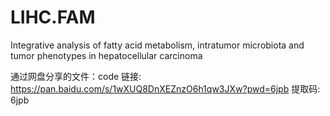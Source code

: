 # LIHC.FAM
Integrative analysis of fatty acid metabolism, intratumor microbiota and tumor phenotypes in hepatocellular carcinoma


通过网盘分享的文件：code
链接: https://pan.baidu.com/s/1wXUQ8DnXEZnzO6h1qw3JXw?pwd=6jpb 提取码: 6jpb
